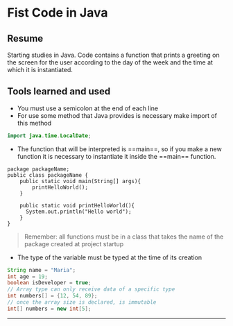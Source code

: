 Fist Code in Java
===

## Resume

Starting studies in Java. 
Code contains a function that prints a greeting on the screen for the user according to the day of the week and the time at which it is instantiated.


Tools learned and used
---
- You must use a semicolon at the end of each line
- For use some method that Java provides is necessary make import of this method
```java
import java.time.LocalDate; 
```
- The function that will be interpreted is ==main==, so if you make a new function it is necessary to instantiate it inside the ==main== function.
```java=2
package packageName;
public class packageName {
    public static void main(String[] args){
        printHelloWorld();  
    } 
    
    public static void printHelloWorld(){
      System.out.println("Hello world");  
    }  
}
```
> Remember: all functions must be in a class that takes the name of the package created at project startup 


- The type of the variable must be typed at the time of its creation
```java
String name = "Maria";
int age = 19;
boolean isDeveloper = true;
// Array type can only receive data of a specific type
int numbers[] = {12, 54, 89};
// once the array size is declared, is immutable
int[] numbers = new int[5];
```

---


